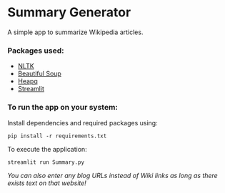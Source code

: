 # Summary Generator
A simple app to summarize Wikipedia articles. 


### Packages used:
- [NLTK](https://www.nltk.org/) 
- [Beautiful Soup](https://www.crummy.com/software/BeautifulSoup/bs4/doc/)
- [Heapq](https://docs.python.org/3/library/heapq.html)
- [Streamlit](https://www.streamlit.io/)

### To run the app on your system:

Install dependencies and required packages using:

`pip install -r requirements.txt`

To execute the application:

`streamlit run Summary.py`

*You can also enter any blog URLs instead of Wiki links as long as there exists text on that website!*
